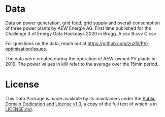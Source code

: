 # Data
Data on power generation, grid feed, grid supply and overall consumption of three power plants by AEW Energie AG. First time published for the Challenge 3 of Energy Data Hackdays 2020 in Brugg.
A.csv
B.csv
C.csv

For questions on the data, reach out at https://github.com/zuzfil/PV-optimisation/issues.

The data were created during the operation of AEW-owned PV plants in 2019. The power values in kW refer to the average over the 15min period.

# License

This Data Package is made available by its maintainers under the [Public Domain Dedication and License v1.0](http://www.opendatacommons.org/licenses/pddl/1.0/), a copy of the full text of which is in [LICENSE.md](LICENSE.md).
